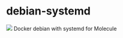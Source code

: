 # debian-systemd 

![](https://github.com/jphetphoumy/debian-systemd/workflows/Docker%20Image%20CI/badge.svg)
Docker debian with systemd for Molecule
